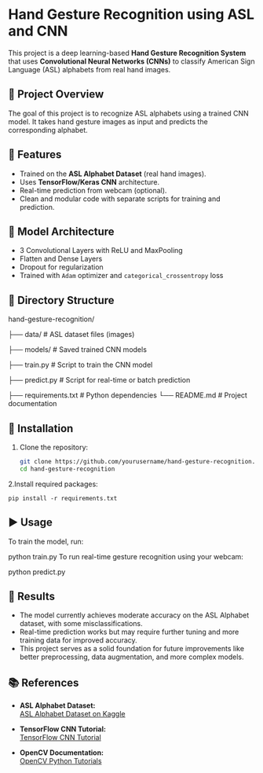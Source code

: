 # Hand Gesture Recognition using ASL and CNN
This project is a deep learning-based **Hand Gesture Recognition System** that uses **Convolutional Neural Networks (CNNs)** to classify American Sign Language (ASL) alphabets from real hand images.

## 📌 Project Overview
The goal of this project is to recognize ASL alphabets using a trained CNN model. It takes hand gesture images as input and predicts the corresponding alphabet.

## 🚀 Features
- Trained on the **ASL Alphabet Dataset** (real hand images).
- Uses **TensorFlow/Keras CNN** architecture.
- Real-time prediction from webcam (optional).
- Clean and modular code with separate scripts for training and prediction.

## 🧠 Model Architecture
- 3 Convolutional Layers with ReLU and MaxPooling  
- Flatten and Dense Layers  
- Dropout for regularization  
- Trained with `Adam` optimizer and `categorical_crossentropy` loss

## 📁 Directory Structure
hand-gesture-recognition/

├── data/ # ASL dataset files (images)

├── models/ # Saved trained CNN models

├── train.py # Script to train the CNN model

├── predict.py # Script for real-time or batch prediction

├── requirements.txt # Python dependencies
└── README.md # Project documentation

## 💾 Installation
1. Clone the repository:
   ```bash
   git clone https://github.com/yourusername/hand-gesture-recognition.git
   cd hand-gesture-recognition
2.Install required packages:

    pip install -r requirements.txt
   
## ▶️ Usage
To train the model, run:
  
  python train.py
To run real-time gesture recognition using your webcam:
  
  python predict.py
  
## 🎯 Results
- The model currently achieves moderate accuracy on the ASL Alphabet dataset, with some misclassifications.
- Real-time prediction works but may require further tuning and more training data for improved accuracy.
- This project serves as a solid foundation for future improvements like better preprocessing, data augmentation, and more complex models.


## 📚 References
- **ASL Alphabet Dataset:**  
  [ASL Alphabet Dataset on Kaggle](https://www.kaggle.com/grassknoted/asl-alphabet)

- **TensorFlow CNN Tutorial:**  
  [TensorFlow CNN Tutorial](https://www.tensorflow.org/tutorials/images/cnn)

- **OpenCV Documentation:**  
  [OpenCV Python Tutorials](https://docs.opencv.org/master/d6/d00/tutorial_py_root.html)


